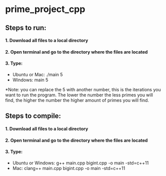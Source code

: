 # prime_project_cpp
## Steps to run:
#### 1. Download all files to a local directory
#### 2. Open terminal and go to the directory where the files are located
#### 3. Type: 
  * Ubuntu or Mac: ./main 5
  * Windows: main 5

*Note: you can replace the 5 with another number, this is the iterations you want to run the program. The lower the number the less primes you will find, the higher the number the higher amount of primes you will find.
## Steps to compile:
#### 1. Download all files to a local directory
#### 2. Open terminal and go to the directory where the files are located
#### 3. Type:
* Ubuntu or Windows: g++ main.cpp bigint.cpp -o main -std=c++11
* Mac: clang++ main.cpp bigint.cpp -o main -std=c++11
